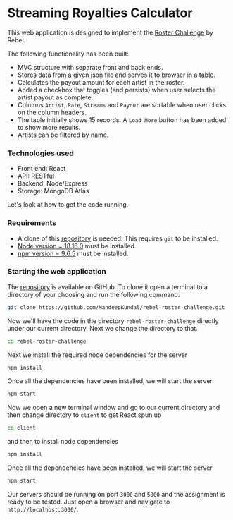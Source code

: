 # Streaming Royalties Calculator
This web application is designed to implement the [Roster Challenge](https://github.com/rebeldotcom/roster-challenge) by Rebel.

The following functionality has been built:
- MVC structure with separate front and back ends.
- Stores data from a given json file and serves it to browser in a table.
- Calculates the payout amount for each artist in the roster.
- Added a checkbox that toggles (and persists) when user selects the artist payout as complete.
- Columns `Artist`, `Rate`, `Streams` and `Payout` are sortable when user clicks on the column headers.
- The table initially shows 15 records. A `Load More` button has been added to show more results.
- Artists can be filtered by name.

### Technologies used

- Front end: React
- API: RESTful
- Backend: Node/Express
- Storage: MongoDB Atlas

Let's look at how to get the code running.
### Requirements

- A clone of this [repository](https://github.com/MandeepKundal/rebel-roster-challenge.git) is needed. This requires `git` to be installed.
- [Node version = 18.16.0](https://nodejs.org/en/download) must be installed.
- [npm version = 9.6.5](https://docs.npmjs.com/downloading-and-installing-node-js-and-npm) must be installed.

### Starting the web application

The [repository](https://github.com/MandeepKundal/rebel-roster-challenge.git) 
is available on GitHub. To clone it open a terminal to a directory of your
choosing and run the following command:

```bash
git clone https://github.com/MandeepKundal/rebel-roster-challenge.git
```

Now we'll have the code in the directory `rebel-roster-challenge` directly under our
current directory. Next we change the directory to that.

```bash
cd rebel-roster-challenge
```

Next we install the required node dependencies for the server

```bash
npm install
```

Once all the dependencies have been installed, we will start the server 

```bash
npm start
```

Now we open a new terminal window and go to our current directory and then change directory to `client` to get React spun up

```bash
cd client
```

and then to install node dependencies

```bash
npm install
```

Once all the dependencies have been installed, we will start the server 

```bash
npm start
```

Our servers should be running on port `3000` and `5000` and the assignment is ready to be tested. Just open a browser and navigate to `http://localhost:3000/`.